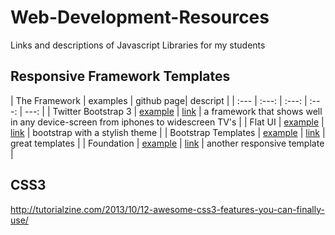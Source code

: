 Web-Development-Resources
=========================

Links and descriptions of Javascript Libraries for my students



## Responsive Framework Templates

| The Framework | examples | github page| descript |
| :--- | :---: | :---: | :---: |  ---: |
| Twitter Bootstrap 3 | [example](http://getbootstrap.com/getting-started/) | [link](https://github.com/twbs/bootstrap) | a framework that shows well in any device-screen from iphones to widescreen TV's |
| Flat UI | [example](http://designmodo.github.io/Flat-UI/) | [link](https://github.com/designmodo/Flat-UI) | bootstrap with a stylish theme |
| Bootstrap Templates | [example](http://startbootstrap.com/all-templates) | [link](http://startbootstrap.com/) | great templates |
| Foundation | [example](http://foundation.zurb.com/) | [link](http://foundation.zurb.com/) | another responsive template |


## CSS3 

http://tutorialzine.com/2013/10/12-awesome-css3-features-you-can-finally-use/
